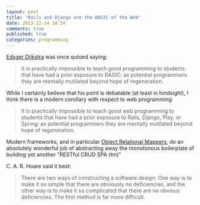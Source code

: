 ```yaml
---
layout: post
title: "Rails and Django are the BASIC of the Web"
date: 2013-12-14 10:54
comments: true
published: true
categories: programming
---
```


[Edsger Dijkstra](http://en.wikipedia.org/wiki/Edsger\_W.\_Dijkstra) was once
qutoed saying:

> It is practically impossible to teach good programming to students that have
> had a prior exposure to BASIC: as potential programmers they are mentally
> mutilated beyond hope of regeneration.

While I certainly believe that his point is debatable (at least in hindsight), I
think there is a modern corollary with respect to web programming:

> It is practically impossible to teach good web programming to students that
> have had a prior exposure to Rails, Django, Play, or Spring: as potential
> programmers they are mentally mutilated beyond hope of regeneration.

Modern frameworks, and in particular [Object Relational Mappers], do an
absolutely wonderful job of abstracting away the monotonous boilerplate of
building yet another "RESTful CRUD SPA (tm)"

C. A. R. Hoare said it best:

> There are two ways of constructing a software design: One way is to make it so
> simple that there are obviously no deficiencies, and the other way is to make
> it so complicated that there are no obvious deficiencies. The first method is
> far more difficult.

[Object Relational Mappers]: http://blogs.tedneward.com/2006/06/26/The+Vietnam+Of+Computer+Science.aspx
